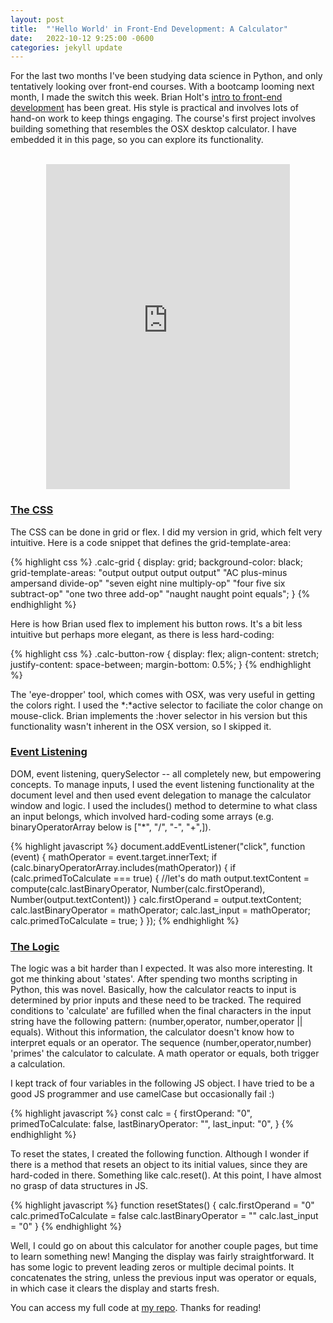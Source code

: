 ```yaml
---
layout: post
title:  "'Hello World' in Front-End Development: A Calculator"
date:   2022-10-12 9:25:00 -0600
categories: jekyll update
---
```


For the last two months I've been studying data science in Python, and only tentatively looking over front-end courses. With a bootcamp looming next month, I made the switch this week. Brian Holt's [intro to front-end development](https://btholt.github.io/intro-to-web-dev-v2/intro) has been great. His style is practical and involves lots of hand-on work to keep things engaging. The course's first project involves building something that resembles the OSX desktop calculator. I have embedded it in this page, so you can explore its functionality. 

<p style="text-align:center"> <br>   
<iframe
  src="https://dlesky.github.io/frontEnd/index.html"
  style="width:390px; height:520px;border:none;"
></iframe>
</p>

<h3 style = 'text-align:left; text-decoration:underline'>The CSS</h3>

The CSS can be done in grid or flex. I did my version in grid, which felt very intuitive. Here is a code snippet that defines the grid-template-area:

{% highlight css %}
.calc-grid {
    display: grid;
    background-color: black;
    grid-template-areas:
        "output output output output"
        "AC plus-minus ampersand divide-op"
        "seven eight nine multiply-op"
        "four five six subtract-op"
        "one two three add-op"
        "naught naught point equals";
}
{% endhighlight %}

Here is how Brian used flex to implement his button rows. It's a bit less intuitive but perhaps more elegant, as there is less hard-coding:

{% highlight css %}
.calc-button-row {
  display: flex;
  align-content: stretch;
  justify-content: space-between;
  margin-bottom: 0.5%;
}
{% endhighlight %}

The 'eye-dropper' tool, which comes with OSX, was very useful in getting the colors right. I used the *:*active selector to faciliate the color change on mouse-click. Brian implements the :hover selector in his version but this functionality wasn't inherent in the OSX version, so I skipped it. 

<h3 style = 'text-align:left; text-decoration:underline'>Event Listening</h3>
DOM, event listening, querySelector -- all completely new, but empowering concepts. To manage inputs, I used the event listening functionality at the document level and then used event delegation to manage the calculator window and logic. I used the includes() method to determine to what class an input belongs, which involved hard-coding some arrays (e.g. binaryOperatorArray below is ["*", "/", "-", "+",]). 

{% highlight javascript %}
document.addEventListener("click", function (event) {
    mathOperator = event.target.innerText; 
    if (calc.binaryOperatorArray.includes(mathOperator)) { 
        if (calc.primedToCalculate === true) { //let's do math 
            output.textContent = compute(calc.lastBinaryOperator, Number(calc.firstOperand), Number(output.textContent))
        }
        calc.firstOperand = output.textContent;
        calc.lastBinaryOperator = mathOperator;
        calc.last_input = mathOperator;
        calc.primedToCalculate = true;
    }
});
{% endhighlight %}


<h3 style = 'text-align:left; text-decoration:underline'>The Logic</h3>
The logic was a bit harder than I expected. It was also more interesting. It got me thinking about 'states'. After spending two months scripting in Python, this was novel. Basically, how the calculator reacts to input is determined by prior inputs and these need to be tracked. 
The required conditions to 'calculate' are fufilled when the final characters in the input string have the following pattern: (number,operator, number,operator || equals). Without this information, the calculator doesn't know how to interpret equals or an operator. The sequence (number,operator,number) 'primes' the calculator to calculate. A math operator or equals, both trigger a calculation.

I kept track of four variables in the following JS object. I have tried to be a good JS programmer and use camelCase but occasionally fail :)


{% highlight javascript %}
const calc = {
    firstOperand: "0",
    primedToCalculate: false,
    lastBinaryOperator: "",
    last_input: "0",
}
{% endhighlight %}

To reset the states, I created the following function. Although I wonder if there is a method that resets an object to its initial values, since they are hard-coded in there. Something like calc.reset(). At this point, I have almost no grasp of data structures in JS. 

{% highlight javascript %}
function resetStates() {
    calc.firstOperand = "0"
    calc.primedToCalculate = false
    calc.lastBinaryOperator = ""
    calc.last_input = "0"
}
{% endhighlight %}

Well, I could go on about this calculator for another couple pages, but time to learn something new! Manging the display was fairly straightforward. It has some logic to prevent leading zeros or multiple decimal points. It concatenates the string, unless the previous input was operator or equals, in which case it clears the display and starts fresh.

You can access my full code at [my repo](https://github.com/dlesky/frontEnd).
Thanks for reading!
